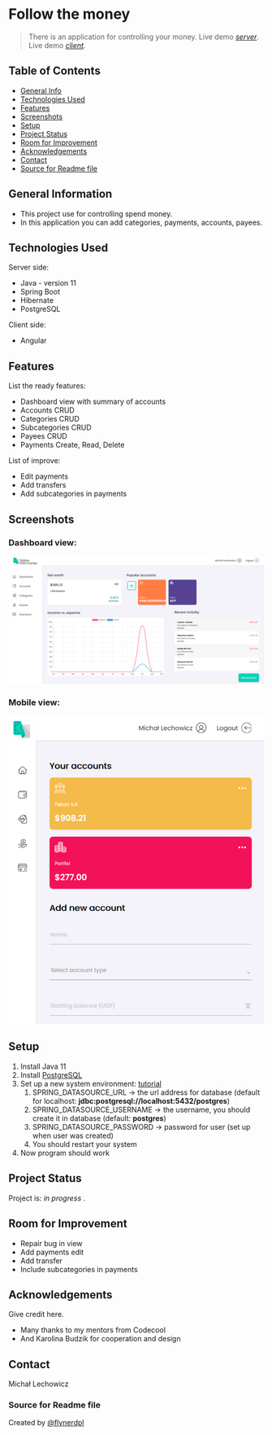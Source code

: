 # Follow the money
> There is an application for controlling your money. 
> Live demo [_server_](https://ftm-server.herokuapp.com).
> Live demo [_client_](https://ftm-client.herokuapp.com/).

## Table of Contents
* [General Info](#general-information)
* [Technologies Used](#technologies-used)
* [Features](#features)
* [Screenshots](#screenshots)
* [Setup](#setup)
* [Project Status](#project-status)
* [Room for Improvement](#room-for-improvement)
* [Acknowledgements](#acknowledgements)
* [Contact](#contact)
* [Source for Readme file](#Source-for-Readme-file)
<!-- * [License](#license) -->


## General Information
- This project use for controlling spend money. 
- In this application you can add categories, payments, accounts, payees.

## Technologies Used
Server side:
- Java - version 11
- Spring Boot
- Hibernate
- PostgreSQL

Client side:
- Angular


## Features
List the ready features:
- Dashboard view with summary of accounts
- Accounts CRUD
- Categories CRUD
- Subcategories CRUD
- Payees CRUD
- Payments Create, Read, Delete

List of improve:
- Edit payments
- Add transfers
- Add subcategories in payments


## Screenshots
### Dashboard view:
![Dashboard](./img/dashboard.png)

### Mobile view:
![Mobile](./img/mobile.png)


## Setup
1. Install Java 11
2. Install [PostgreSQL](https://www.postgresql.org/download/) 
3. Set up a new system environment: [tutorial](https://docs.oracle.com/en/database/oracle/machine-learning/oml4r/1.5.1/oread/creating-and-modifying-environment-variables-on-windows.html)
   1. SPRING_DATASOURCE_URL -> the url address for database (default for localhost: **jdbc:postgresql://localhost:5432/postgres**)
   2. SPRING_DATASOURCE_USERNAME -> the username, you should create it in database (default: **postgres**)
   3. SPRING_DATASOURCE_PASSWORD -> password for user (set up when user was created)
   4. You should restart your system
4. Now program should work

## Project Status
Project is: _in progress_ .


## Room for Improvement

- Repair bug in view
- Add payments edit
- Add transfer
- Include subcategories in payments


## Acknowledgements
Give credit here.
- Many thanks to my mentors from Codecool
- And Karolina Budzik for cooperation and design


## Contact
Michał Lechowicz


### Source for Readme file
Created by [@flynerdpl](https://www.flynerd.pl/)


<!-- Optional -->
<!-- ## License -->
<!-- This project is open source and available under the [... License](). -->

<!-- You don't have to include all sections - just the one's relevant to your project -->
